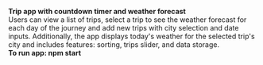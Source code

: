 **Trip app with countdown timer and weather forecast**\
Users can view a list of trips, select a trip to see the weather forecast for each day of the journey and add new trips with city selection and date inputs. Additionally, the app displays today's weather for the selected trip's city and includes features: sorting, trips slider, and data storage.\
**To run app: npm start**
